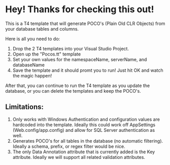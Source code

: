 Hey! Thanks for checking this out!
===

This is a T4 template that will generate POCO's (Plain Old CLR Objects) from your database tables and columns.

Here is all you need to do:

1. Drop the 2 T4 templates into your Visual Studio Project.
2. Open up the "Pocos.tt" template
3. Set your own values for the namespaceName, serverName, and databaseName
4. Save the template and it should promt you to run!  Just hit OK and watch the magic happen!

After that, you can continue to run the T4 template as you update the database, or you can delete the templates and keep the POCO's.

Limitations:
---
1. Only works with Windows Authentication and configuration values are hardcoded into the template.  Ideally this could work off AppSettings (Web.config/app.config) and allow for SQL Server authentication as well.
2. Generates POCO's for all tables in the database (no automatic filtering).  Ideally a schema, prefix, or regex filter would be nice.
3. The only Data Annotation attribute that is currently added is the Key attribute.  Ideally we will support all related validation attributes.
